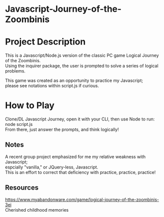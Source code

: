 # Javascript-Journey-of-the-Zoombinis

# Project Description
This is a Javascript/Node.js version of the classic PC game Logical Journey of the Zoombinis.<br>
Using the inquirer package, the user is prompted to solve a series of logical problems.<br>

This game was created as an opportunity to practice my Javascript;<br>
please see notations within script.js if curious.<br>

# How to Play
Clone/DL Javascript Journey, open it with your CLI, then use Node to run:<br>
node script.js<br>
From there, just answer the prompts, and think logically!<br>

## Notes
A recent group project emphasized for me my relative weakness with Javascript;<br>
espcially "vanilla," or JQuery-less, Javascript.<br>
This is an effort to correct that deficiency with practice, practice, practice!<br>

## Resources
https://www.myabandonware.com/game/logical-journey-of-the-zoombinis-3ei<br>
Cherished childhood memories<br>
